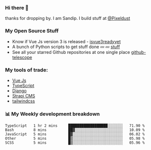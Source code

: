 ### Hi there 👋

thanks for dropping by.
I am Sandip. I build stuff at [@Pixeldust](github.com/pixeldust-in/)

###  **My Open Source Stuff**

 - Know if Vue Js version 3 is released -  [isvue3readyyet](https://github.com/sandiprb/isvue3readyyet)
 - A bunch of Python scripts to get stuff done 💤 💤 [stuff](https://github.com/sandiprb/stuff)
 - See all your starred Github repositories at one single place [github-telescope](https://github.com/sandiprb/github-telescope)



###  **My tools of trade:**
 - [Vue Js](https://github.com/vuejs/vue/)
 - [TypeScript](https://github.com/microsoft/TypeScript)
 - [Django](github.com/django/django)
 - [Strapi CMS](github.com/strapi/strapi)
 - [tailwindcss](https://github.com/tailwindlabs/tailwindcss)


###  📊 **My Weekly development breakdown**
<!--START_SECTION:waka-->

```text
TypeScript   1 hr 2 mins     ██████████████████░░░░░░░   71.90 %
Bash         8 mins          ██▓░░░░░░░░░░░░░░░░░░░░░░   10.09 %
JavaScript   5 mins          █▓░░░░░░░░░░░░░░░░░░░░░░░   06.02 %
Other        5 mins          █▒░░░░░░░░░░░░░░░░░░░░░░░   05.98 %
SCSS         5 mins          █▒░░░░░░░░░░░░░░░░░░░░░░░   05.96 %
```

<!--END_SECTION:waka-->
